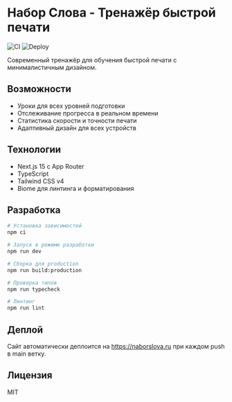 # Набор Слова - Тренажёр быстрой печати

![CI](https://github.com/goosen-x/nabor-slova/workflows/CI/badge.svg)
![Deploy](https://github.com/goosen-x/nabor-slova/workflows/Deploy%20to%20Server/badge.svg)

Современный тренажёр для обучения быстрой печати с минималистичным дизайном.

## Возможности

- Уроки для всех уровней подготовки
- Отслеживание прогресса в реальном времени
- Статистика скорости и точности печати
- Адаптивный дизайн для всех устройств

## Технологии

- Next.js 15 с App Router
- TypeScript
- Tailwind CSS v4
- Biome для линтинга и форматирования

## Разработка

```bash
# Установка зависимостей
npm ci

# Запуск в режиме разработки
npm run dev

# Сборка для production
npm run build:production

# Проверка типов
npm run typecheck

# Линтинг
npm run lint
```

## Деплой

Сайт автоматически деплоится на https://naborslova.ru при каждом push в main ветку.

## Лицензия

MIT